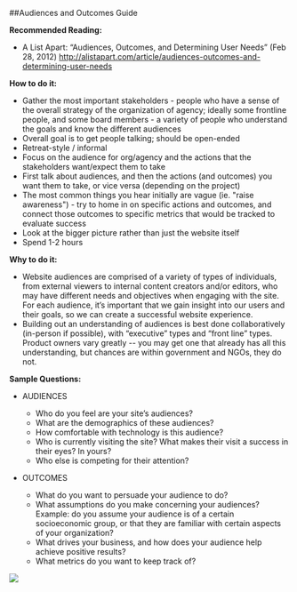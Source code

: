 ##Audiences and Outcomes Guide

**Recommended Reading:**

- A List Apart: “Audiences, Outcomes, and Determining User Needs” (Feb 28, 2012)
http://alistapart.com/article/audiences-outcomes-and-determining-user-needs

**How to do it:** 

- Gather the most important stakeholders - people who have a sense of the overall strategy of the organization of agency; ideally some frontline people, and some board members - a variety of people who understand the goals and know the different audiences
- Overall goal is to get people talking; should be open-ended
- Retreat-style / informal
- Focus on the audience for org/agency and the actions that the stakeholders want/expect them to take
- First talk about audiences, and then the actions (and outcomes) you want them to take, or vice versa (depending on the project) 
- The most common things you hear initially are vague (ie. "raise awareness") - try to home in on specific actions and outcomes, and connect those outcomes to specific metrics that would be tracked to evaluate success 
- Look at the bigger picture rather than just the website itself
- Spend 1-2 hours 

**Why to do it:**

- Website audiences are comprised of a variety of types of individuals, from external viewers to internal content creators and/or editors, who may have different needs and objectives when engaging with the site. For each audience, it’s important that we gain insight into our users and their goals, so we can create a successful website experience. 
- Building out an understanding of audiences is best done collaboratively (in-person if possible), with “executive” types and “front line” types.  Product owners vary greatly -- you may get one that already has all this understanding, but chances are within government and NGOs, they do not.

**Sample Questions:**

- AUDIENCES
	- Who do you feel are your site’s audiences?
	- What are the demographics of these audiences?
	- How comfortable with technology is this audience?
	- Who is currently visiting the site? What makes their visit a success in their eyes? In yours?
	- Who else is competing for their attention?

- OUTCOMES
	- What do you want to persuade your audience to do?
	- What assumptions do you make concerning your audiences? Example: do you assume your audience is of a certain socioeconomic group, or that they are familiar with certain aspects of your organization?
	- What drives your business, and how does your audience help achieve positive results?
	- What metrics do you want to keep track of?

<img src="agile-baseline/teach-a&o.jpg">
